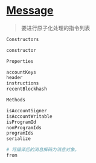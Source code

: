 # [Message](https://solana-labs.github.io/solana-web3.js/classes/Message.html)
> 要进行原子化处理的指令列表

```s
Constructors

constructor
```

```s
Properties

accountKeys
header
instructions
recentBlockhash
```

```s
Methods

isAccountSigner
isAccountWritable
isProgramId
nonProgramIds
programIds
serialize

# 将编译后的消息解码为消息对象。
from
```